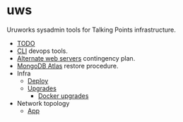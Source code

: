 # uws

Uruworks sysadmin tools for Talking Points infrastructure.

* [TODO](./docs/todo.md)
* [CLI](./docs/devops.md) devops tools.
* [Alternate web servers](./docs/heroku.md) contingency plan.
* [MongoDB Atlas](./docs/atlas.md) restore procedure.
* Infra
	* [Deploy](./docs/deploy.md)
	* [Upgrades](./docs/infra/upgrades.md)
		* [Docker upgrades](./docs/upgrades/docker.md)
* Network topology
	* [App](./docs/topology/app.png)
